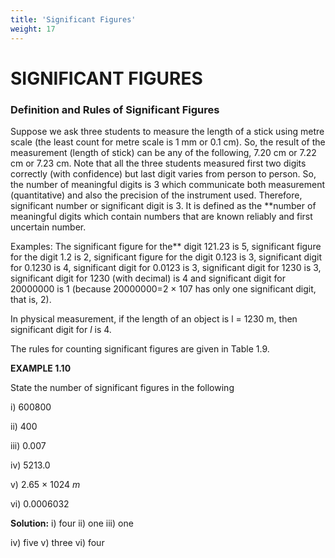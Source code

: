 ```yaml
---
title: 'Significant Figures'
weight: 17
---
```


# SIGNIFICANT FIGURES

### Definition and Rules of Significant Figures

Suppose we ask three students to measure the length of a stick using metre scale (the least count for metre scale is 1 mm or 0.1 cm). So, the result of the measurement (length of stick) can be any of the following, 7.20 cm or 7.22 cm or 7.23 cm. Note that all the three students measured first two digits correctly (with confidence) but last digit varies from person to person. So, the number of meaningful digits is 3 which communicate both measurement (quantitative) and also the precision of the instrument used. Therefore, significant number or significant digit is 3. It is defined as the **number of meaningful digits which contain numbers that are known reliably and first uncertain number.

 Examples: The significant figure for the** digit 121.23 is 5, significant figure for the digit 1.2 is 2, significant figure for the digit 0.123 is 3, significant digit for 0.1230 is 4, significant digit for 0.0123 is 3, significant digit for 1230 is 3, significant digit for 1230 (with decimal) is 4 and significant digit for 20000000 is 1 (because 20000000=2 × 107 has only one significant digit, that is, 2).

In physical measurement, if the length of an object is l = 1230 m, then significant digit for _l_ is 4.

The rules for counting significant figures are given in Table 1.9.

**EXAMPLE 1.10**

State the number of significant figures in the following 

i) 600800 

ii) 400

iii) 0.007

iv) 5213.0 

v) 2.65 × 1024 _m_

vi) 0.0006032


**Solution:** i) four ii) one iii) one

iv) five v) three vi) four